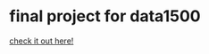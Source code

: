 # final project for data1500

[check it out here!](https://k-walsh.github.io/concentrations-at-brown/)

